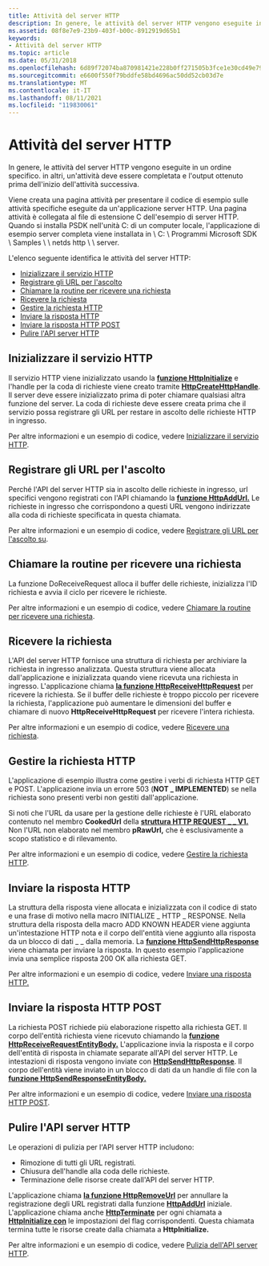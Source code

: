 ```yaml
---
title: Attività del server HTTP
description: In genere, le attività del server HTTP vengono eseguite in un ordine specifico. in altri, un'attività deve essere completata e l'output ottenuto prima dell'inizio dell'attività successiva.
ms.assetid: 08f8e7e9-23b9-403f-b00c-8912919d65b1
keywords:
- Attività del server HTTP
ms.topic: article
ms.date: 05/31/2018
ms.openlocfilehash: 6d89f72074ba870981421e228b0ff271505b3fce1e30cd49e79d58463570c0b3
ms.sourcegitcommit: e6600f550f79bddfe58bd4696ac50dd52cb03d7e
ms.translationtype: MT
ms.contentlocale: it-IT
ms.lasthandoff: 08/11/2021
ms.locfileid: "119830061"
---
```

# <a name="http-server-tasks"></a>Attività del server HTTP

In genere, le attività del server HTTP vengono eseguite in un ordine specifico. in altri, un'attività deve essere completata e l'output ottenuto prima dell'inizio dell'attività successiva.

Viene creata una pagina attività per presentare il codice di esempio sulle attività specifiche eseguite da un'applicazione server HTTP. Una pagina attività è collegata al file di estensione C dell'esempio di server HTTP. Quando si installa PSDK nell'unità C: di un computer locale, l'applicazione di esempio server completa viene installata in \\ C: \\ Programmi Microsoft SDK \\ Samples \\ \\ netds http \\ \\ server.

L'elenco seguente identifica le attività del server HTTP:

-   [Inizializzare il servizio HTTP](#initialize-the-http-service)
-   [Registrare gli URL per l'ascolto](#register-the-urls-to-listen-on)
-   [Chiamare la routine per ricevere una richiesta](#call-the-routine-to-receive-a-request)
-   [Ricevere la richiesta](#receive-the-request)
-   [Gestire la richiesta HTTP](#handle-the-http-request)
-   [Inviare la risposta HTTP](#send-the-http-response)
-   [Inviare la risposta HTTP POST](#send-the-http-post-response)
-   [Pulire l'API server HTTP](#clean-up-the-http-server-api)

## <a name="initialize-the-http-service"></a>Inizializzare il servizio HTTP

Il servizio HTTP viene inizializzato usando la [**funzione HttpInitialize**](/windows/desktop/api/Http/nf-http-httpinitialize) e l'handle per la coda di richieste viene creato tramite [**HttpCreateHttpHandle**](/windows/desktop/api/Http/nf-http-httpcreatehttphandle). Il server deve essere inizializzato prima di poter chiamare qualsiasi altra funzione del server. La coda di richieste deve essere creata prima che il servizio possa registrare gli URL per restare in ascolto delle richieste HTTP in ingresso.

Per altre informazioni e un esempio di codice, vedere [Inizializzare il servizio HTTP](http-server-sample-application.md).

## <a name="register-the-urls-to-listen-on"></a>Registrare gli URL per l'ascolto

Perché l'API del server HTTP sia in ascolto delle richieste in ingresso, url specifici vengono registrati con l'API chiamando la [**funzione HttpAddUrl.**](/windows/desktop/api/Http/nf-http-httpaddurl) Le richieste in ingresso che corrispondono a questi URL vengono indirizzate alla coda di richieste specificata in questa chiamata.

Per altre informazioni e un esempio di codice, vedere [Registrare gli URL per l'ascolto su](http-server-sample-application.md).

## <a name="call-the-routine-to-receive-a-request"></a>Chiamare la routine per ricevere una richiesta

La funzione DoReceiveRequest alloca il buffer delle richieste, inizializza l'ID richiesta e avvia il ciclo per ricevere le richieste.

Per altre informazioni e un esempio di codice, vedere [Chiamare la routine per ricevere una richiesta](http-server-sample-application.md).

## <a name="receive-the-request"></a>Ricevere la richiesta

L'API del server HTTP fornisce una struttura di richiesta per archiviare la richiesta in ingresso analizzata. Questa struttura viene allocata dall'applicazione e inizializzata quando viene ricevuta una richiesta in ingresso. L'applicazione chiama [**la funzione HttpReceiveHttpRequest**](/windows/desktop/api/Http/nf-http-httpreceivehttprequest) per ricevere la richiesta. Se il buffer delle richieste è troppo piccolo per ricevere la richiesta, l'applicazione può aumentare le dimensioni del buffer e chiamare di nuovo **HttpReceiveHttpRequest** per ricevere l'intera richiesta.

Per altre informazioni e un esempio di codice, vedere [Ricevere una richiesta](http-server-sample-application.md).

## <a name="handle-the-http-request"></a>Gestire la richiesta HTTP

L'applicazione di esempio illustra come gestire i verbi di richiesta HTTP GET e POST. L'applicazione invia un errore 503 (**NOT \_ IMPLEMENTED**) se nella richiesta sono presenti verbi non gestiti dall'applicazione.

Si noti che l'URL da usare per la gestione delle richieste è l'URL elaborato contenuto nel membro **CookedUrl** della [**struttura HTTP REQUEST \_ \_ V1.**](/windows/desktop/api/Http/ns-http-http_request_v1) Non l'URL non elaborato nel membro **pRawUrl,** che è esclusivamente a scopo statistico e di rilevamento.

Per altre informazioni e un esempio di codice, vedere [Gestire la richiesta HTTP](http-server-sample-application.md).

## <a name="send-the-http-response"></a>Inviare la risposta HTTP

La struttura della risposta viene allocata e inizializzata con il codice di stato e una frase di motivo nella macro INITIALIZE \_ HTTP \_ RESPONSE. Nella struttura della risposta della macro ADD KNOWN HEADER viene aggiunta un'intestazione HTTP nota e il corpo dell'entità viene aggiunto alla risposta da un blocco di dati \_ \_ dalla memoria. La [**funzione HttpSendHttpResponse**](/windows/desktop/api/Http/nf-http-httpsendhttpresponse) viene chiamata per inviare la risposta. In questo esempio l'applicazione invia una semplice risposta 200 OK alla richiesta GET.

Per altre informazioni e un esempio di codice, vedere [Inviare una risposta HTTP.](http-server-sample-application.md)

## <a name="send-the-http-post-response"></a>Inviare la risposta HTTP POST

La richiesta POST richiede più elaborazione rispetto alla richiesta GET. Il corpo dell'entità richiesta viene ricevuto chiamando la [**funzione HttpReceiveRequestEntityBody.**](/windows/desktop/api/Http/nf-http-httpreceiverequestentitybody) L'applicazione invia la risposta e il corpo dell'entità di risposta in chiamate separate all'API del server HTTP. Le intestazioni di risposta vengono inviate con [**HttpSendHttpResponse**](/windows/desktop/api/Http/nf-http-httpsendhttpresponse). Il corpo dell'entità viene inviato in un blocco di dati da un handle di file con la [**funzione HttpSendResponseEntityBody.**](/windows/desktop/api/Http/nf-http-httpsendresponseentitybody)

Per altre informazioni e un esempio di codice, vedere [Inviare una risposta HTTP POST](http-server-sample-application.md).

## <a name="clean-up-the-http-server-api"></a>Pulire l'API server HTTP

Le operazioni di pulizia per l'API server HTTP includono:

-   Rimozione di tutti gli URL registrati.
-   Chiusura dell'handle alla coda delle richieste.
-   Terminazione delle risorse create dall'API del server HTTP.

L'applicazione chiama [**la funzione HttpRemoveUrl**](/windows/desktop/api/Http/nf-http-httpremoveurl) per annullare la registrazione degli URL registrati dalla funzione [**HttpAddUrl**](/windows/desktop/api/Http/nf-http-httpaddurl) iniziale. L'applicazione chiama anche [**HttpTerminate**](/windows/desktop/api/Http/nf-http-httpterminate) per ogni chiamata a [**HttpInitialize con**](/windows/desktop/api/Http/nf-http-httpinitialize) le impostazioni del flag corrispondenti. Questa chiamata termina tutte le risorse create dalla chiamata a **HttpInitialize.**

Per altre informazioni e un esempio di codice, vedere [Pulizia dell'API server HTTP](http-server-sample-application.md).

 

 




